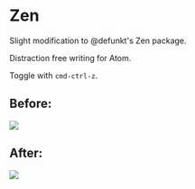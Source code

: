 # Zen

Slight modification to @defunkt's Zen package.

Distraction free writing for Atom.

Toggle with `cmd-ctrl-z`.

## Before:

![](http://cl.ly/image/0j131j1U203v/Image%202014-02-27%20at%205.36.15%20PM.png)

## After:

![](http://cl.ly/image/0P1k1B3h0H2b/Image%202014-02-27%20at%205.31.08%20PM.png)

